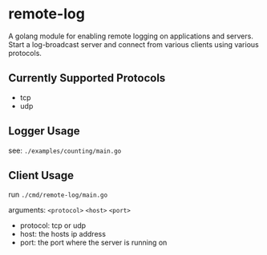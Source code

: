 # remote-log

A golang module for enabling remote logging on applications and servers. Start a log-broadcast server and connect from various clients using various protocols.

## Currently Supported Protocols

- tcp
- udp

## Logger Usage

see: `./examples/counting/main.go`

## Client Usage

run `./cmd/remote-log/main.go`

arguments: `<protocol>` `<host>` `<port>`
-  protocol: tcp or udp
-  host: the hosts ip address
-  port: the port where the server is running on
